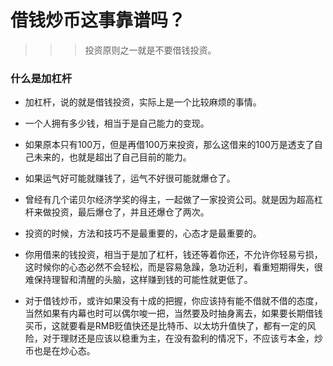 # 借钱炒币这事靠谱吗？

>>> 投资原则之一就是不要借钱投资。

### 什么是加杠杆

+ 加杠杆，说的就是借钱投资，实际上是一个比较麻烦的事情。

+ 一个人拥有多少钱，相当于是自己能力的变现。

+ 如果原本只有100万，但是再借100万来投资，那么这借来的100万是透支了自己未来的，也就是超出了自己目前的能力。

+ 如果运气好可能就赚钱了，运气不好很可能就爆仓了。

+ 曾经有几个诺贝尔经济学奖的得主，一起做了一家投资公司。就是因为超高杠杆来做投资，最后爆仓了，并且还爆仓了两次。

+ 投资的时候，方法和技巧不是最重要的，心态才是最重要的。

+ 你用借来的钱投资，相当于是加了杠杆，钱还等着你还，不允许你轻易亏损，这时候你的心态必然不会轻松，而是容易急躁，急功近利，看重短期得失，很难保持理智和清醒的头脑，这样赚到钱的可能性就更低了。

+ 对于借钱炒币，或许如果没有十成的把握，你应该持有能不借就不借的态度，当然如果有内幕也时可以偶尔唆一把，当然要及时抽身离去，如果要长期借钱买币，这就要看是RMB贬值快还是比特币、以太坊升值快了，都有一定的风险，对于理财还是应该以稳重为主，在没有盈利的情况下，不应该亏本金，炒币也是在炒心态。